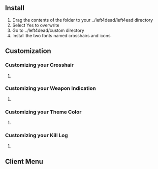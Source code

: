 ## Install
1. Drag the contents of the folder to your ../left4dead/left4ead directory
2. Select Yes to overwrite
3. Go to ../left4dead/custom directory
4. Install the two fonts named crosshairs and icons

## Customization
### Customizing your Crosshair
1.
### Customizing your Weapon Indication
1.
### Customizing your Theme Color
1.
### Customizing your Kill Log
1.

## Client Menu
